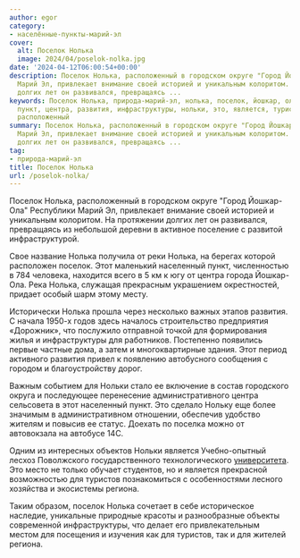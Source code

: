 ```yaml
---
author: egor
category:
- населённые-пункты-марий-эл
cover:
  alt: Поселок Нолька
  image: 2024/04/poselok-nolka.jpg
date: '2024-04-12T06:00:54+00:00'
description: Поселок Нолька, расположенный в городском округе "Город Йошкар-Ола" Республики
  Марий Эл, привлекает внимание своей историей и уникальным колоритом. На протяжении
  долгих лет он развивался, превращаясь ...
keywords: Поселок Нолька, природа-марий-эл, нолька, поселок, йошкар, ола, населенный,
  пункт, центра, развития, инфраструктуры, нольки, это, является, туристов, региона,
  расположенный
summary: Поселок Нолька, расположенный в городском округе "Город Йошкар-Ола" Республики
  Марий Эл, привлекает внимание своей историей и уникальным колоритом. На протяжении
  долгих лет он развивался, превращаясь ...
tag:
- природа-марий-эл
title: Поселок Нолька
url: /poselok-nolka/
---
```


Поселок Нолька, расположенный в городском округе "Город Йошкар-Ола" Республики Марий Эл, привлекает внимание своей историей и уникальным колоритом. На протяжении долгих лет он развивался, превращаясь из небольшой деревни в активное поселение с развитой инфраструктурой.

Свое название Нолька получила от реки Нолька, на берегах которой расположен поселок. Этот маленький населенный пункт, численностью в 784 человека, находится всего в 5 км к югу от центра города Йошкар-Ола. Река Нолька, служащая прекрасным украшением окрестностей, придает особый шарм этому месту.

Исторически Нолька прошла через несколько важных этапов развития. С начала 1950-х годов здесь началось строительство предприятия «Дорожник», что послужило отправной точкой для формирования жилья и инфраструктуры для работников. Постепенно появились первые частные дома, а затем и многоквартирные здания. Этот период активного развития привел к появлению автобусного сообщения с городом и благоустройству дорог.

Важным событием для Нольки стало ее включение в состав городского округа и последующее перенесение административного центра сельсовета в этот населенный пункт. Это сделало Нольку еще более значимым в административном отношении, обеспечив удобство жителям и повысив ее статус. Доехать по поселка можно от автовокзала на автобусе 14С.

Одним из интересных объектов Нольки является Учебно-опытный лесхоз Поволжского государственного технологического [университета](/povolzhskij-gosudarstvennyj-tehnologicheskij-universitet-v-joshkar-ole/). Это место не только обучает студентов, но и является прекрасной возможностью для туристов познакомиться с особенностями лесного хозяйства и экосистемы региона.

Таким образом, поселок Нолька сочетает в себе историческое наследие, уникальные природные красоты и разнообразные объекты современной инфраструктуры, что делает его привлекательным местом для посещения и изучения как для туристов, так и для жителей региона.